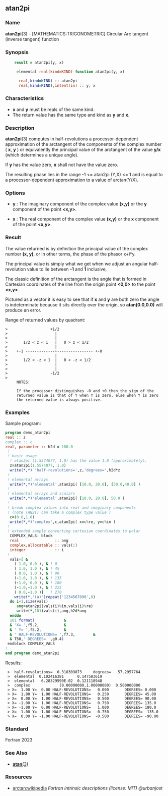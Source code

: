## atan2pi

### **Name**

**atan2pi**(3) - \[MATHEMATICS:TRIGONOMETRIC\] Circular Arc tangent (inverse tangent)
function

### **Synopsis**
```fortran
    result = atan2pi(y, x)
```
```fortran
     elemental real(kind=KIND) function atan2pi(y, x)

      real,kind=KIND) :: atan2pi
      real,kind=KIND),intent(in) :: y, x
```
### **Characteristics**

 - **x** and **y** must be reals of the same kind.
 - The return value has the same type and kind as **y** and **x**.

### **Description**

  **atan2pi**(3) computes in half-revolutions a processor-dependent
  approximation of the arctangent of the components of the complex number
  ( **x**, **y** ) or equivalently the principal value of the arctangent
  of the value **y/x** (which determines a unique angle).

  If **y** has the value zero, **x** shall not have the value zero.

  The resulting phase lies in the range -1 <= atan2pi (Y,X) <= 1 and is equal to a
  processor-dependent approximation to a value of arctan(Y/X).

### **Options**

- **y**
  : The imaginary component of the complex value **(x,y)** or the **y**
  component of the point **\<x,y\>**.

- **x**
  : The real component of the complex value **(x,y)** or the **x**
  component of the point **\<x,y\>**.

### **Result**

The value returned is by definition the principal value of the complex
number **(x, y)**, or in other terms, the phase of the phasor x+i\*y.

The principal value is simply what we get when we adjust an angular
half-revolution value to lie between **-1** and **1** inclusive,

The classic definition of the arctangent is the angle that is formed
in Cartesian coordinates of the line from the origin point **\<0,0\>**
to the point **\<x,y\>** .

Pictured as a vector it is easy to see that if **x** and **y** are both
zero the angle is indeterminate because it sits directly over the origin,
so **atan(0.0,0.0)** will produce an error.

Range of returned values by quadrant:
```text
>                   +1/2
>                     |
>                     |
>       1/2 < z < 1   |   0 > z < 1/2
>                     |
>    +-1 -------------+---------------- +-0
>                     |
>       1/2 < -z < 1  |   0 < -z < 1/2
>                     |
>                     |
>                   -1/2
>
     NOTES:

     If the processor distinguishes -0 and +0 then the sign of the
     returned value is that of Y when Y is zero, else when Y is zero
     the returned value is always positive.
```
### **Examples**

Sample program:
```fortran
program demo_atan2pi
real :: z
complex :: c
real, parameter :: h2d = 180.0
 !
 ! basic usage
  ! atan2pi (1.5574077, 1.0) has the value 1.0 (approximately).
  z=atan2pi(1.5574077, 1.0)
  write(*,*) 'half-revolutions=',z,'degrees=',h2d*z
 !
 ! elemental arrays
  write(*,*)'elemental',atan2pi( [10.0, 20.0], [30.0,40.0] )
 !
 ! elemental arrays and scalars
  write(*,*)'elemental',atan2pi( [10.0, 20.0], 50.0 )
 !
 ! break complex values into real and imaginary components
 ! (note TAN2() can take a complex type value )
  c=(0.0,1.0)
  write(*,*)'complex',c,atan2pi( x=c%re, y=c%im )
 !
 ! extended sample converting cartesian coordinates to polar
  COMPLEX_VALS: block
  real                :: ang
  complex,allocatable :: vals(:)
  integer             :: i
 !
  vals=[ &
    ( 1.0, 0.0 ), & ! 0
    ( 1.0, 1.0 ), & ! 45
    ( 0.0, 1.0 ), & ! 90
    (-1.0, 1.0 ), & ! 135
    (-1.0, 0.0 ), & ! 180
    (-1.0,-1.0 ), & ! 225
    ( 0.0,-1.0 )]   ! 270
    write(*,'(a)')repeat('1234567890',8)
  do i=1,size(vals)
     ang=atan2pi(vals(i)%im,vals(i)%re)
     write(*,101)vals(i),ang,h2d*ang
  enddo
  101 format(             &
  & 'X= ',f5.2,           &
  & ' Y= ',f5.2,          &
  & ' HALF-REVOLUTIONS= ',f7.3,        &
  & T50,' DEGREES= ',g0.4)
 endblock COMPLEX_VALS
!
end program demo_atan2pi
```
Results:
```text
 >  half-revolutions=  0.318309873     degrees=   57.2957764
 >  elemental  0.102416381      0.147583619
 >  elemental   6.28329590E-02  0.121118948
 >  complex             (0.00000000,1.00000000)  0.500000000
 > X=  1.00 Y=  0.00 HALF-REVOLUTIONS=   0.000       DEGREES= 0.000
 > X=  1.00 Y=  1.00 HALF-REVOLUTIONS=   0.250       DEGREES= 45.00
 > X=  0.00 Y=  1.00 HALF-REVOLUTIONS=   0.500       DEGREES= 90.00
 > X= -1.00 Y=  1.00 HALF-REVOLUTIONS=   0.750       DEGREES= 135.0
 > X= -1.00 Y=  0.00 HALF-REVOLUTIONS=   1.000       DEGREES= 180.0
 > X= -1.00 Y= -1.00 HALF-REVOLUTIONS=  -0.750       DEGREES= -135.0
 > X=  0.00 Y= -1.00 HALF-REVOLUTIONS=  -0.500       DEGREES= -90.00
```
### **Standard**

Fortran 2023

### **See Also**

- [**atan**(3)](#atan)

### **Resources**

- [arctan:wikipedia](https://en.wikipedia.org/wiki/Inverse_trigonometric_functions)
 _Fortran intrinsic descriptions (license: MIT) \@urbanjost_
